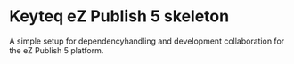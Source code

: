 # Keyteq eZ Publish 5 skeleton

A simple setup for dependencyhandling and development collaboration for the eZ Publish 5 platform.
